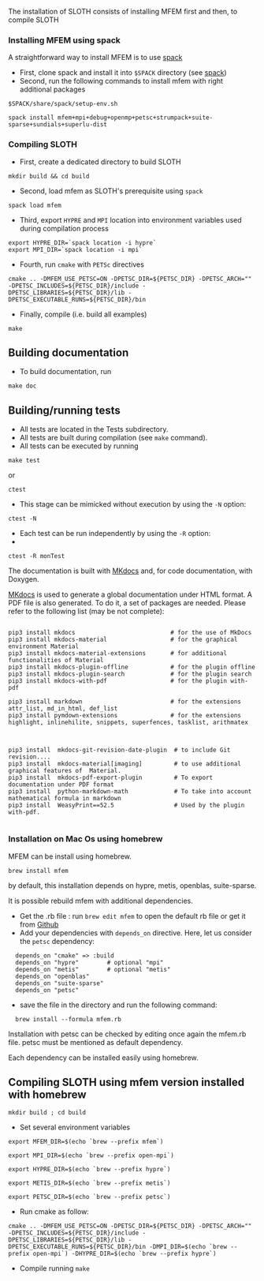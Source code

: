 

The installation of SLOTH consists of installing MFEM first and then, to compile SLOTH 

### Installing MFEM using spack

A straightforward way to install MFEM is to use [spack](https://spack.readthedocs.io/en/latest/getting_started.html)

- First, clone spack and install it into `$SPACK` directory (see [spack](https://spack.readthedocs.io/en/latest/getting_started.html))
- Second, run the following commands to install mfem with right additional packages

```shell
$SPACK/share/spack/setup-env.sh

spack install mfem+mpi+debug+openmp+petsc+strumpack+suite-sparse+sundials+superlu-dist
```

### Compiling SLOTH

- First, create a dedicated directory to build SLOTH
```shell
mkdir build && cd build
```

- Second, load mfem as SLOTH's prerequisite using `spack`
```shell
spack load mfem
```

- Third, export `HYPRE` and `MPI`  location into environment variables used during compilation process

```shell
export HYPRE_DIR=`spack location -i hypre`
export MPI_DIR=`spack location -i mpi`
```

- Fourth, run `cmake` with `PETSc` directives

```shell
cmake .. -DMFEM_USE_PETSC=ON -DPETSC_DIR=${PETSC_DIR} -DPETSC_ARCH="" -DPETSC_INCLUDES=${PETSC_DIR}/include -DPETSC_LIBRARIES=${PETSC_DIR}/lib -DPETSC_EXECUTABLE_RUNS=${PETSC_DIR}/bin
```
- Finally, compile (i.e. build all examples)

```shell
make
```

## Building documentation

- To build documentation, run 

```shell
make doc
```


## Building/running tests

- All tests are located in the Tests subdirectory. 
- All tests are built during compilation (see `make` command). 
- All tests can be executed by running
```shell
make test 
```

or 

```shell
ctest
```

- This stage can be mimicked without execution by using the `-N` option:

```shell
ctest -N
```

- Each test can be run independently by using the `-R` option:
- 
```shell
ctest -R monTest
```


The documentation is built with [MKdocs](https://www.mkdocs.org/) and, for code documentation, with Doxygen. 

[MKdocs](https://www.mkdocs.org/) is used to generate a global documentation under HTML format. A PDF file is also generated. 
To do it, a set of packages are needed. Please refer to the following list (may be not complete):
```shell

pip3 install mkdocs                           # for the use of MkDocs
pip3 install mkdocs-material                  # for the graphical environment Material
pip3 install mkdocs-material-extensions       # for additional functionalities of Material
pip3 install mkdocs-plugin-offline            # for the plugin offline
pip3 install mkdocs-plugin-search             # for the plugin search
pip3 install mkdocs-with-pdf                  # for the plugin with-pdf

pip3 install markdown                         # for the extensions attr_list, md_in_html, def_list
pip3 install pymdown-extensions               # for the extensions highlight, inlinehilite, snippets, superfences, tasklist, arithmatex



pip3 install  mkdocs-git-revision-date-plugin  # to include Git revision....
pip3 install  mkdocs-material[imaging]         # to use additional graphical features of  Material.
pip3 install  mkdocs-pdf-export-plugin         # To export documentation under PDF format
pip3 install  python-markdown-math             # To take into account mathematical formula in markdown
pip3 install  WeasyPrint==52.5                 # Used by the plugin with-pdf.


```




### Installation on Mac Os using homebrew 

MFEM can be install using homebrew. 

```shell
brew install mfem
```

by default, this installation depends on hypre, metis, openblas, suite-sparse.

It is possible rebuild  mfem with additional dependencies. 

- Get the .rb file : run `brew edit mfem` to open the default rb file or get it from [Github](https://github.com/Homebrew/homebrew-core/blob/5ecde7427aa47ac931795c78669f0a4da53a12ed/Formula/m/mfem.rb)
- Add your dependencies with `depends_on` directive. Here, let us consider the `petsc` dependency:

```shell
  depends_on "cmake" => :build
  depends_on "hypre"        # optional "mpi"
  depends_on "metis"        # optional "metis"
  depends_on "openblas"
  depends_on "suite-sparse"
  depends_on "petsc"
```

- save the file in the directory and run the following command:
  
```shell
  brew install --formula mfem.rb
````

Installation with petsc can be checked by editing once again the mfem.rb file. petsc must be mentioned as default dependency. 

Each dependency can be installed easily using homebrew. 

## Compiling SLOTH using mfem version installed with homebrew

```shell
mkdir build ; cd build
```


- Set several environment variables 

```shell
export MFEM_DIR=$(echo `brew --prefix mfem`)

export MPI_DIR=$(echo `brew --prefix open-mpi`)

export HYPRE_DIR=$(echo `brew --prefix hypre`)

export METIS_DIR=$(echo `brew --prefix metis`)

export PETSC_DIR=$(echo `brew --prefix petsc`) 
```

- Run cmake as follow:

```shell
cmake .. -DMFEM_USE_PETSC=ON -DPETSC_DIR=${PETSC_DIR} -DPETSC_ARCH="" -DPETSC_INCLUDES=${PETSC_DIR}/include -DPETSC_LIBRARIES=${PETSC_DIR}/lib -DPETSC_EXECUTABLE_RUNS=${PETSC_DIR}/bin -DMPI_DIR=$(echo `brew --prefix open-mpi`) -DHYPRE_DIR=$(echo `brew --prefix hypre`) 
```

- Compile running `make`

